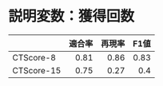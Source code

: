 # 説明変数：獲得回数
| | 適合率 | 再現率 | F1値 |
| :-- | --: | --: | --: |
| CTScore-8 | 0.81 | 0.86 | 0.83 |
| CTScore-15 | 0.75 | 0.27 | 0.4 |

